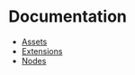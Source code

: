 # Documentation

- [Assets](./assets.md)
- [Extensions](./extensions/readme.md)
- [Nodes](./nodes/readme.md)